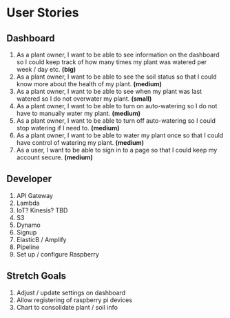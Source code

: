 # User Stories
## Dashboard
1. As a plant owner, I want to be able to see information on the dashboard so I could keep track of how many times my plant was watered per week / day etc. **(big)**
2. As a plant owner, I want to be able to see the soil status so that I could know more about the health of my plant. **(medium)**
3. As a plant owner, I want to be able to see when my plant was last watered so I do not overwater my plant. **(small)**
4. As a plant owner, I want to be able to turn on auto-watering so I do not have to manually water my plant. **(medium)**
5. As a plant owner, I want to be able to turn off auto-watering so I could stop watering if I need to. **(medium)**
6. As a plant owner, I want to be able to water my plant once so that I could have control of watering my plant. **(medium)**
7. As a user, I want to be able to sign in to a page so that I could keep my account secure. **(medium)**

## Developer
1. API Gateway
2. Lambda
3. IoT? Kinesis? TBD
4. S3
5. Dynamo
6. Signup
7. ElasticB / Amplify
8. Pipeline
9. Set up / configure Raspberry

## Stretch Goals
1. Adjust / update settings on dashboard
2. Allow registering of raspberry pi devices
3. Chart to consolidate plant / soil info
